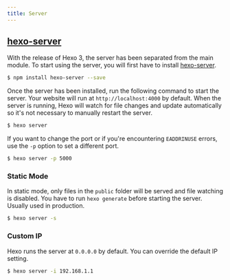 ```yaml
---
title: Server
---
```


## [hexo-server]

With the release of Hexo 3, the server has been separated from the main module. To start using the server, you will first have to install [hexo-server].

```bash
$ npm install hexo-server --save
```

Once the server has been installed, run the following command to start the server. Your website will run at `http://localhost:4000` by default. When the server is running, Hexo will watch for file changes and update automatically so it's not necessary to manually restart the server.

```bash
$ hexo server
```

If you want to change the port or if you're encountering `EADDRINUSE` errors, use the `-p` option to set a different port.

```bash
$ hexo server -p 5000
```

### Static Mode

In static mode, only files in the `public` folder will be served and file watching is disabled. You have to run `hexo generate` before starting the server. Usually used in production.

```bash
$ hexo server -s
```

### Custom IP

Hexo runs the server at `0.0.0.0` by default. You can override the default IP setting.

```bash
$ hexo server -i 192.168.1.1
```

[hexo-server]: https://github.com/hexojs/hexo-server
